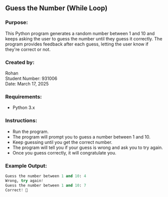 ## Guess the Number (While Loop)

### Purpose:
This Python program generates a random number between 1 and 10 and keeps asking the user to guess the number until they guess it correctly. The program provides feedback after each guess, letting the user know if they're correct or not.

### Created by:
Rohan  
Student Number: 931006  
Date: March 17, 2025

### Requirements:
* Python 3.x

### Instructions:
* Run the program.
* The program will prompt you to guess a number between 1 and 10.
* Keep guessing until you get the correct number.
* The program will tell you if your guess is wrong and ask you to try again.
* Once you guess correctly, it will congratulate you.

### Example Output:
```python
Guess the number between 1 and 10: 4
Wrong, try again!
Guess the number between 1 and 10: 7
Correct! 🎉
